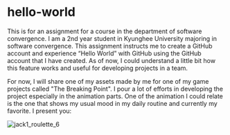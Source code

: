 # hello-world
This is for an assignment for a course in the department of software convergence. 
I am a 2nd year student in Kyunghee University majoring in software convergence. 
This assignment instructs me to create a GitHub account and experience “Hello World” with GitHub using the GitHub account that I have created.
As of now, I could understand a little bit how this feature works and useful for developing projects in a team.

For now, I will share one of my assets made by me for one of my game projects called "The Breaking Point". I pour a lot of efforts in developing the project especially in the animation parts. One of the animation I could relate is the one that shows my usual mood in my daily routine and currently my favorite. I present you:

![jack1_roulette_6](https://user-images.githubusercontent.com/105596257/233491868-8cd6b3aa-f442-4f94-988c-39f600ca8a25.png)
